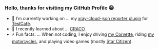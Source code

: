 ### Hello, thanks for visiting my GitHub Profile 😁

- 🔭 I’m currently working on ... my [xray-cloud-json reporter plugin](https://github.com/PaulMEdwards/testcafe-reporter-xray-cloud-json) for [TestCafé](https://testcafe.io/).
- 🌱 I recently learned about ... [CRACO](https://www.npmjs.com/package/@craco/craco).
- ⚡ Fun facts: ... When not coding, I enjoy driving [my Corvette](https://goo.gl/photos/WfXfVDm5pGfeoxum6), riding [my motorcycles](https://goo.gl/photos/E2fkezp5nyngBDjo8), and playing video games (mostly [Star Citizen](https://robertsspaceindustries.com/)).

<!-- Other ideas:
- 👯 I’m looking to collaborate on ... 
- 🤔 I’m looking for help with ... 
- 💬 Ask me about ... 
- 📫 How to reach me: ... 
- 😄 Pronouns: ... 
-->
